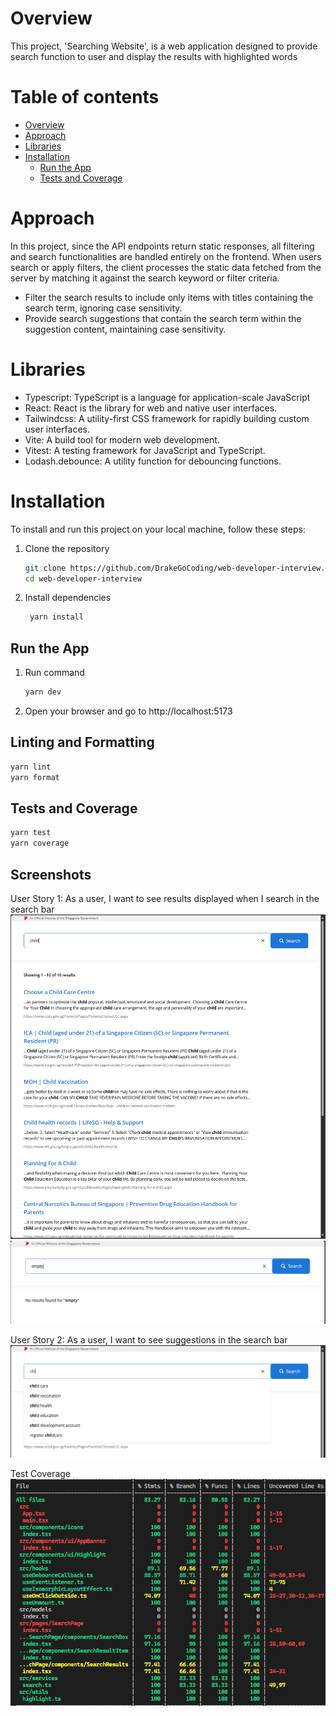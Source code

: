 # Overview

This project, 'Searching Website', is a web application designed to provide search function to user and display the results with highlighted words

# Table of contents

- [Overview](#overview)
- [Approach](#approach)
- [Libraries](#libraries)
- [Installation](#installation)
  - [Run the App](#run-the-app)
  - [Tests and Coverage](#tests-and-coverage)

# Approach

In this project, since the API endpoints return static responses, all filtering and search functionalities are handled entirely on the frontend. When users search or apply filters, the client processes the static data fetched from the server by matching it against the search keyword or filter criteria.

- Filter the search results to include only items with titles containing the search term, ignoring case sensitivity.
- Provide search suggestions that contain the search term within the suggestion content, maintaining case sensitivity.

# Libraries

- Typescript: TypeScript is a language for application-scale JavaScript
- React: React is the library for web and native user interfaces.
- Tailwindcss: A utility-first CSS framework for rapidly building custom user interfaces.
- Vite: A build tool for modern web development.
- Vitest: A testing framework for JavaScript and TypeScript.
- Lodash.debounce: A utility function for debouncing functions.

# Installation

To install and run this project on your local machine, follow these steps:

1. Clone the repository

   ```bash
   git clone https://github.com/DrakeGoCoding/web-developer-interview.git
   cd web-developer-interview
   ```

2. Install dependencies

   ```bash
    yarn install
   ```

## Run the App

1. Run command

   ```bash
   yarn dev
   ```

2. Open your browser and go to http://localhost:5173

## Linting and Formatting

```bash
yarn lint
yarn format
```

## Tests and Coverage

```bash
yarn test
yarn coverage
```

## Screenshots

User Story 1: As a user, I want to see results displayed when I search in the search bar
![user-stories-1.1](public/user-stories-1.1.png)
![user-stories-1.2](public/user-stories-1.2.png)

User Story 2: As a user, I want to see suggestions in the search bar
![user-stories-2](public/user-stories-2.png)

Test Coverage
![coverage](public/coverage.png)
